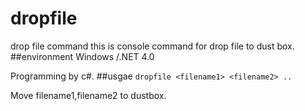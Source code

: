 # dropfile
drop file command
this is console command for drop file to dust box.
##environment
Windows /.NET 4.0

Programming by c#.
##usgae
`dropfile <filename1> <filename2> ..`

Move filename1,filename2 to dustbox.
